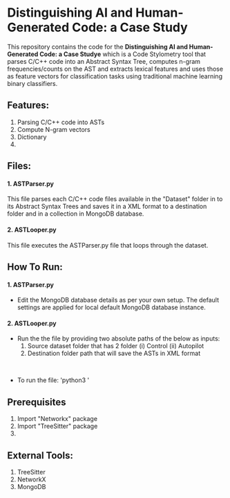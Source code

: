 # Distinguishing AI and Human-Generated Code: a Case Study

This repository contains the code for the **Distinguishing AI and Human-Generated Code: a Case Studye** which is a Code Stylometry tool that parses C/C++ code into an Abstract Syntax Tree, computes n-gram frequencies/counts on the AST and extracts lexical features and uses those as feature vectors for classification tasks using traditional machine learning binary classifiers. 

## Features:

1. Parsing C/C++ code into ASTs
2. Compute N-gram vectors
3. Dictionary
4. 

## Files: 

#### 1. ASTParser.py
This file parses each C/C++ code files available in the "Dataset" folder in to its Abstract Syntax Trees and saves it in a XML format to a destination folder and in a collection in MongoDB database. 

#### 2. ASTLooper.py
This file executes the ASTParser.py file that loops through the dataset.


## How To Run: 

#### 1. ASTParser.py 

- Edit the MongoDB database details as per your own setup. The default settings are applied for local default MongoDB database instance.

#### 2. ASTLooper.py

- Run the the file by providing two absolute paths of the below as inputs:
    1. Source dataset folder that has 2 folder (i) Control (ii) Autopilot
    2. Destination folder path that will save the ASTs in XML format

<br>

- To run the file: 
'python3 <absolute path of source dataset> <absolute path of destination folder>'



## Prerequisites 
 
1. Import "Networkx" package
2. Import "TreeSitter" package
3. 



## External Tools:

1. TreeSitter
2. NetworkX
3. MongoDB
